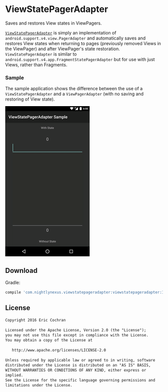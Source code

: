 ViewStatePagerAdapter
=====================

Saves and restores View states in ViewPagers.

[`ViewStatePagerAdapter`](viewstatepageradapter/src/main/java/com/nightlynexus/viewstatepageradapter/ViewStatePagerAdapter.java) is simply an implementation of `android.support.v4.view.PagerAdapter` and automatically saves and restores View states when returning to pages (previously removed Views in the ViewPager) and after ViewPager's state restoration.
`ViewStatePagerAdapter` is similar to `android.support.v4.app.FragmentStatePagerAdapter` but for use with just Views, rather than Fragments.

### Sample

The sample application shows the difference between the use of a `ViewStatePagerAdapter` and a `ViewPagerAdapter` (with no saving and restoring of View state).

![](images/sample.gif)

Download
--------

Gradle:

```groovy
compile 'com.nightlynexus.viewstatepageradapter:viewstatepageradapter:1.0.1'
```

License
--------

    Copyright 2016 Eric Cochran

    Licensed under the Apache License, Version 2.0 (the "License");
    you may not use this file except in compliance with the License.
    You may obtain a copy of the License at

       http://www.apache.org/licenses/LICENSE-2.0

    Unless required by applicable law or agreed to in writing, software
    distributed under the License is distributed on an "AS IS" BASIS,
    WITHOUT WARRANTIES OR CONDITIONS OF ANY KIND, either express or implied.
    See the License for the specific language governing permissions and
    limitations under the License.
